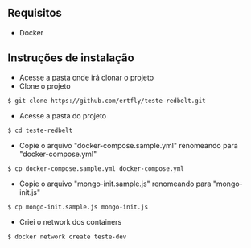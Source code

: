## Requisitos
- Docker

## Instruções de instalação
- Acesse a pasta onde irá clonar o projeto
- Clone o projeto
```
$ git clone https://github.com/ertfly/teste-redbelt.git
```
- Acesse a pasta do projeto
```
$ cd teste-redbelt
```
- Copie o arquivo "docker-compose.sample.yml" renomeando para "docker-compose.yml"
```
$ cp docker-compose.sample.yml docker-compose.yml
```
- Copie o arquivo "mongo-init.sample.js" renomeando para "mongo-init.js"
```
$ cp mongo-init.sample.js mongo-init.js
```
- Criei o network dos containers
```
$ docker network create teste-dev
```